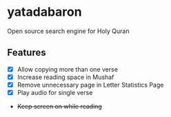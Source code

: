 
# yatadabaron
Open source search engine for Holy Quran

## Features
- [x] Allow copying more than one verse
- [x] Increase reading space in Mushaf
- [x] Remove unnecessary page in Letter Statistics Page 
- [x] Play audio for single verse
-  ~~Keep screen on while reading~~